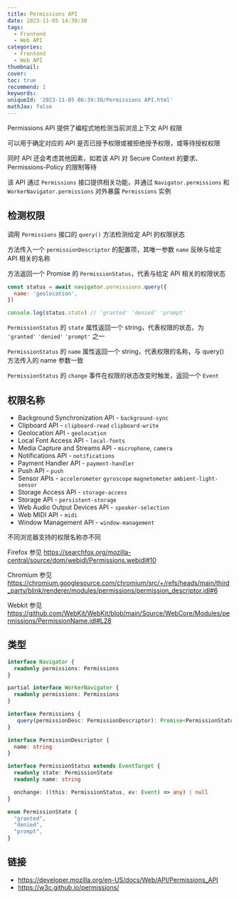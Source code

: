 ```yaml
---
title: Permissions API
date: 2023-11-05 14:39:30
tags:
  - Frontend
  - Web API
categories:
  - Frontend
  - Web API
thumbnail:
cover:
toc: true
recommend: 1
keywords:
uniqueId: '2023-11-05 06:39:30/Permissions API.html'
mathJax: false
---
```


Permissions API 提供了编程式地检测当前浏览上下文 API 权限

可以用于确定对应的 API 是否已授予权限或被拒绝授予权限，或等待授权权限

同时 API 还会考虑其他因素，如若该 API 对 Secure Context 的要求、Permissions-Policy 的限制等待

该 API 通过 `Permissions` 接口提供相关功能，并通过 `Navigator.permissions` 和 `WorkerNavigator.permissions` 对外暴露 `Permissions` 实例

## 检测权限

调用 `Permissions` 接口的 `query()` 方法检测给定 API 的权限状态

方法传入一个 `permissionDescriptor` 的配置项，其唯一参数 `name` 反映与给定 API 相关的名称

方法返回一个 Promise 的 `PermissionStatus`，代表与给定 API 相关的权限状态

```js
const status = await navigator.permissions.query({
  name: 'geolocation',
})

console.log(status.state) // 'granted' 'denied' 'prompt'
```

`PermissionStatus` 的 `state` 属性返回一个 string，代表权限的状态，为 `'granted'` `'denied'` `'prompt'` 之一

`PermissionStatus` 的 `name` 属性返回一个 string，代表权限的名称，与 query() 方法传入的 name 参数一致

`PermissionStatus` 的 `change` 事件在权限的状态改变时触发，返回一个 `Event`

## 权限名称

* Background Synchronization API - `background-sync`
* Clipboard API - `clipboard-read` `clipboard-write`
* Geolocation API - `geolocation`
* Local Font Access API - `local-fonts`
* Media Capture and Streams API - `microphone`, `camera`
* Notifications API - `notifications`
* Payment Handler API - `payment-handler`
* Push API - `push`
* Sensor APIs - `accelerometer` `gyroscope` `magnetometer` `ambient-light-sensor`
* Storage Access API - `storage-access`
* Storage API - `persistent-storage`
* Web Audio Output Devices API - `speaker-selection`
* Web MIDI API - `midi`
* Window Management API - `window-management`

不同浏览器支持的权限名称亦不同

Firefox 参见 <https://searchfox.org/mozilla-central/source/dom/webidl/Permissions.webidl#10>

Chromium 参见 <https://chromium.googlesource.com/chromium/src/+/refs/heads/main/third_party/blink/renderer/modules/permissions/permission_descriptor.idl#6>

Webkit 参见 <https://github.com/WebKit/WebKit/blob/main/Source/WebCore/Modules/permissions/PermissionName.idl#L28>

## 类型

```ts
interface Navigator {
  readonly permissions: Permissions
}

partial interface WorkerNavigator {
  readonly permissions: Permissions
}

interface Permissions {
   query(permissionDesc: PermissionDescriptor): Promise<PermissionStatus>
}

interface PermissionDescriptor {
  name: string
}

interface PermissionStatus extends EventTarget {
  readonly state: PermissionState
  readonly name: string

  onchange: ((this: PermissionStatus, ev: Event) => any) | null
}

enum PermissionState {
  "granted",
  "denied",
  "prompt",
}
```

## 链接

* <https://developer.mozilla.org/en-US/docs/Web/API/Permissions_API>
* <https://w3c.github.io/permissions/>
